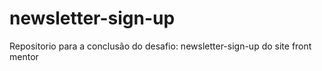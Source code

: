 # newsletter-sign-up
Repositorio para a conclusão do desafio: newsletter-sign-up do site front mentor
